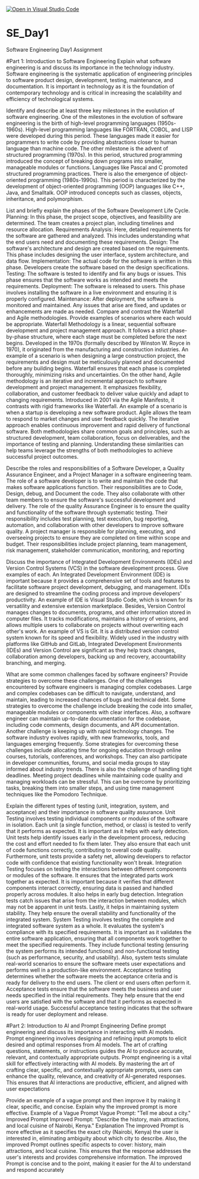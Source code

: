[![Open in Visual Studio Code](https://classroom.github.com/assets/open-in-vscode-2e0aaae1b6195c2367325f4f02e2d04e9abb55f0b24a779b69b11b9e10269abc.svg)](https://classroom.github.com/online_ide?assignment_repo_id=18387016&assignment_repo_type=AssignmentRepo)
# SE_Day1
Software Engineering Day1 Assignment

#Part 1: Introduction to Software Engineering
Explain what software engineering is and discuss its importance in the technology industry.
Software engineering is the systematic application of engineering principles to software product design, development, testing, maintenance, and documentation. It is important in technology as it is the foundation of contemporary technology and is critical in increasing the scalability and efficiency of technological systems. 

Identify and describe at least three key milestones in the evolution of software engineering.
One of the milestones in the evolution of software engineering is the birth of high-level programming languages (1950s-1960s). High-level programming languages like FORTRAN, COBOL, and LISP were developed during this period. These languages made it easier for programmers to write code by providing abstractions closer to human language than machine code.
The other milestone is the advent of structured programming (1970s). In this period, structured programming introduced the concept of breaking down programs into smaller, manageable modules or functions. Languages like Pascal and C promoted structured programming practices.
There is also the emergence of object-oriented programming (1980s-1990s). This period is characterized by the development of object-oriented programming (OOP) languages like C++, Java, and Smalltalk. OOP introduced concepts such as classes, objects, inheritance, and polymorphism.

List and briefly explain the phases of the Software Development Life Cycle.
Planning: In this phase, the project scope, objectives, and feasibility are determined. The team creates a project plan, including timelines and resource allocation.
Requirements Analysis: Here, detailed requirements for the software are gathered and analyzed. This includes understanding what the end users need and documenting these requirements.
Design: The software's architecture and design are created based on the requirements. This phase includes designing the user interface, system architecture, and data flow.
Implementation: The actual code for the software is written in this phase. Developers create the software based on the design specifications.
Testing: The software is tested to identify and fix any bugs or issues. This phase ensures that the software works as intended and meets the requirements.
Deployment: The software is released to users. This phase involves installing the software in a live environment and ensuring it is properly configured.
Maintenance: After deployment, the software is monitored and maintained. Any issues that arise are fixed, and updates or enhancements are made as needed.
Compare and contrast the Waterfall and Agile methodologies. Provide examples of scenarios where each would be appropriate.
Waterfall Methodology is a linear, sequential software development and project management approach. It follows a strict phase-by-phase structure, where each stage must be completed before the next begins. Developed in the 1970s (formally described by Winston W. Royce in 1970), it originated from the manufacturing and construction industries. An example of a scenario is when designing a large construction project, the requirements and design must be meticulously planned and documented before any building begins. Waterfall ensures that each phase is completed thoroughly, minimizing risks and uncertainties.
On the other hand, Agile methodology is an iterative and incremental approach to software development and project management. It emphasizes flexibility, collaboration, and customer feedback to deliver value quickly and adapt to changing requirements. Introduced in 2001 via the Agile Manifesto, it contrasts with rigid frameworks like Waterfall. An example of a scenario is when a startup is developing a new software product. Agile allows the team to respond to market changes and user feedback quickly. The iterative approach enables continuous improvement and rapid delivery of functional software.
Both methodologies share common goals and principles, such as structured development, team collaboration, focus on deliverables, and the importance of testing and planning. Understanding these similarities can help teams leverage the strengths of both methodologies to achieve successful project outcomes.

Describe the roles and responsibilities of a Software Developer, a Quality Assurance Engineer, and a Project Manager in a software engineering team.
The role of a software developer is to write and maintain the code that makes software applications function. Their responsibilities are to Code, Design, debug, and Document the code. They also collaborate with other team members to ensure the software's successful development and delivery. 
The role of the quality Assurance Engineer is to ensure the quality and functionality of the software through systematic testing. Their responsibility includes test planning, test execution, bug reporting, automation, and collaboration with other developers to improve software quality. 
A project manager is responsible for planning, executing, and overseeing projects to ensure they are completed on time within scope and budget. Their responsibilities include project planning, team management, risk management, stakeholder communication, monitoring, and reporting

Discuss the importance of Integrated Development Environments (IDEs) and Version Control Systems (VCS) in the software development process. Give examples of each.
An Integrated Development Environment (IDE) is important because it provides a comprehensive set of tools and features to facilitate software project development, debugging, and management. IDEs are designed to streamline the coding process and improve developers' productivity. An example of IDE is Visual Studio Code, which is known for its versatility and extensive extension marketplace.
Besides, Version Control manages changes to documents, programs, and other information stored in computer files. It tracks modifications, maintains a history of versions, and allows multiple users to collaborate on projects without overwriting each other's work. An example of VS is Git. It is a distributed version control system known for its speed and flexibility. Widely used in the industry with platforms like GitHub and GitLab, Integrated Development Environments (IDEs) and Version Control are significant as they help track changes, collaboration among developers, backing up and recovery, accountability branching, and merging. 


What are some common challenges faced by software engineers? Provide strategies to overcome these challenges.
One of the challenges encountered by software engineers is managing complex codebases. Large and complex codebases can be difficult to navigate, understand, and maintain, leading to increased chances of bugs and technical debt. Some strategies to overcome the challenge include breaking the code into smaller, manageable modules or components with clear interfaces. Also, a software engineer can maintain up-to-date documentation for the codebase, including code comments, design documents, and API documentation.
Another challenge is keeping up with rapid technology changes. The software industry evolves rapidly, with new frameworks, tools, and languages emerging frequently. Some strategies for overcoming these challenges include allocating time for ongoing education through online courses, tutorials, conferences, and workshops. They can also participate in developer communities, forums, and social media groups to stay informed about industry trends.
There is also the challenge of handling tight deadlines. Meeting project deadlines while maintaining code quality and managing workloads can be stressful. This can be overcome by prioritizing tasks, breaking them into smaller steps, and using time management techniques like the Pomodoro Technique.


Explain the different types of testing (unit, integration, system, and acceptance) and their importance in software quality assurance.
Unit Testing involves testing individual components or modules of the software in isolation. Each unit (a single function, method, or class) is tested to verify that it performs as expected. It is important as it helps with early detection. Unit tests help identify issues early in the development process, reducing the cost and effort needed to fix them later. They also ensure that each unit of code functions correctly, contributing to overall code quality. Furthermore, unit tests provide a safety net, allowing developers to refactor code with confidence that existing functionality won't break.
Integration Testing focuses on testing the interactions between different components or modules of the software. It ensures that the integrated parts work together as expected. It is important because it verifies that different components interact correctly, ensuring data is passed and handled properly across modules. It also helps in early bug detection. Integration tests catch issues that arise from the interaction between modules, which may not be apparent in unit tests. Lastly, it helps in maintaining system stability. They help ensure the overall stability and functionality of the integrated system.
System Testing involves testing the complete and integrated software system as a whole. It evaluates the system's compliance with its specified requirements. It is important as it validates the entire software application, ensuring that all components work together to meet the specified requirements. They include functional testing (ensuring the system performs its intended functions) and non-functional testing (such as performance, security, and usability). Also, system tests simulate real-world scenarios to ensure the software meets user expectations and performs well in a production-like environment.
Acceptance testing determines whether the software meets the acceptance criteria and is ready for delivery to the end users. The client or end users often perform it. Acceptance tests ensure that the software meets the business and user needs specified in the initial requirements. They help ensure that the end users are satisfied with the software and that it performs as expected in real-world usage. Successful acceptance testing indicates that the software is ready for user deployment and release.


#Part 2: Introduction to AI and Prompt Engineering
Define prompt engineering and discuss its importance in interacting with AI models.
Prompt engineering involves designing and refining input prompts to elicit desired and optimal responses from AI models. The art of crafting questions, statements, or instructions guides the AI to produce accurate, relevant, and contextually appropriate outputs. Prompt engineering is a vital skill for effectively interacting with AI models. By mastering the art of crafting clear, specific, and contextually appropriate prompts, users can enhance the quality, relevance, and creativity of AI-generated responses. This ensures that AI interactions are productive, efficient, and aligned with user expectations

Provide an example of a vague prompt and then improve it by making it clear, specific, and concise. Explain why the improved prompt is more effective.
Example of a Vague Prompt
Vague Prompt: "Tell me about a city."
Improved Prompt
Improved Prompt: "Describe the history, main attractions, and local cuisine of Nairobi, Kenya."
Explanation
The improved Prompt is more effective as it specifies the exact city (Nairobi, Kenya) the user is interested in, eliminating ambiguity about which city to describe. Also, the improved Prompt outlines specific aspects to cover: history, main attractions, and local cuisine. This ensures that the response addresses the user's interests and provides comprehensive information. The improved Prompt is concise and to the point, making it easier for the AI to understand and respond accurately
